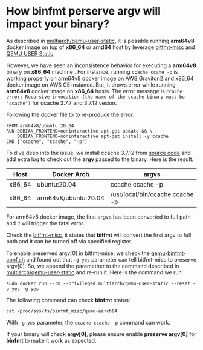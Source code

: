 # How binfmt perserve argv will impact your binary?
 
As described in [multiarch/qemu-user-static](https://github.com/multiarch/qemu-user-static), it is possible running **arm64v8** docker image on top of **x86_64** or **amd64** host by leverage [bitfmt-misc](https://www.kernel.org/doc/html/v4.17/admin-guide/binfmt-misc.html) and [QEMU USER Static](https://github.com/multiarch/qemu-user-static).

However, we have seen an inconsistence behavior for executing a **arm64v8** binary on **x86_64** machine . For instance, running ```ccache ccahe -p``` is working properly on arm64v8 docker image on AWS Graviton2 and x86_64 docker image on AWS C5 instance. But, it drows error while running **arm64v8** docker image on **x86_64** hosts. The error message is ```ccache: error: Recursive invocation (the name of the ccache binary must be "ccache")``` for ccache 3.7.7 and 3.7.12 vesion.

Following the docker file to to re-produce the error:
```
FROM arm64v8/ubuntu:20.04
RUN DEBIAN_FRONTEND=noninteractive apt-get update && \
    DEBIAN_FRONTEND=noninteractive apt-get install -y ccache
CMD ["ccache", "ccache", "-p"]
```

To dive deep into the issue, we install ccache 3.7.12 from [source code](https://ccache.dev/download.html) and add extra log to check out the __argv__ passed to the binary. Here is the result:

|Host|Docker Arch    | argvs       |
|---|------- | ------------|
|x86_64|ubuntu:20.04  | ccache ccache -p|
|x86_64|arm64v8/ubuntu:20.04 | /usr/local/bin/ccache ccache -p|

For arm64v8 docker image, the first argvs has been converted to full path and it will trigger the fatal error.

Check the [bitfmt-misc](https://www.kernel.org/doc/html/v4.17/admin-guide/binfmt-misc.html), it states that **bitfmt** will convert the first argv to full path and it can be turned off via specified register.

To enable preserved argv[0] in bitfmt-mise, we check the [qemu-binfmt-conf.sh](https://github.com/qemu/qemu/blob/master/scripts/qemu-binfmt-conf.sh) and found out that ```-g yes``` parameter can tell bitfmt-misc to preserve argv[0]. So, we append the paramether to  the command described in [multiarch/qemu-user-static](https://github.com/multiarch/qemu-user-static) and re-run it. Here is the command we run:
```
sudo docker run --rm --privileged multiarch/qemu-user-static --reset -p yes -g yes
```
The following command can check **binfmt** status:
```
cat /proc/sys/fs/binfmt_misc/qemu-aarch64
```

With ```-g yes``` parameter, the ```ccache ccache -p``` command can work.

If your binary will check **argv[0]**, please ensure enable **preserve argv[0]** for **binfmt** to make it work as expected.
